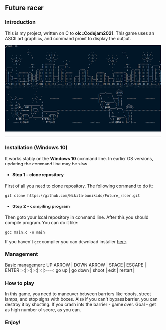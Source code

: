 ## Future racer
### Introduction

This is my project, written on C to **olc::Codejam2021**.
This game uses an ASCII art graphics, and command promt to display the output.

![Alt text](examples/1.png "Optional title")

---

### Installation (Windows 10)

It works stably on the __Windows 10__ command line. In earlier OS versions, updating the command line may be slow.

- #### Step 1 - clone repository
First of all you need to clone repository. The following command to do it:

    git clone https://github.com/Nikita-bunikido/Future_racer.git

- #### Step 2 - compiling program
Then goto your local repository in command line. After this you should compile program.
You can do it like:
    
    gcc main.c -o main

If you haven't ```gcc``` compiler you can download installer [here](http://www.equation.com/servlet/equation.cmd?fa=fortran).


### Management

Basic management:
UP ARROW | DOWN ARROW | SPACE | ESCAPE | ENTER
:-:|:-:|:-:|:-:|:----:
go up | go down | shoot | exit | restart|

### How to play

In this game, you need to maneuver between barriers like robots, street lamps, and stop signs with boxes. Also if you can't bypass barrier, you can destroy it by shooting. If you crash into the barrier - game over. Goal - get as high number of score, as you can.

### Enjoy!